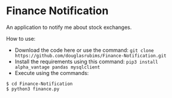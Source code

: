 # Finance Notification
An application to notify me about stock exchanges.

How to use:
- Download the code here or use the command: `git clone https://github.com/douglasrubims/Finance-Notification.git`
- Install the requirements using this command: `pip3 install alpha_vantage pandas mysqlclient`
- Execute using the commands:
```
$ cd Finance-Notification
$ python3 finance.py
```
